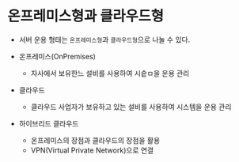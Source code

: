 
# 온프레미스형과 클라우드형

* 서버 운용 형태는 `온프레미스형`과 `클라우드형`으로 나눌 수 있다.

* 온프레미스(OnPremises)
    - 자사에서 보유한느 설비를 사용하여 시슽ㅁ을 운용 관리

* 클라우드
    - 클라우드 사업자가 보유하고 있는 설비를 사용하여 시스템을 운용 관리

* 하이브리드 클라우드
    - 온프레미스의 장점과 클라우드의 장점을 활용
    - VPN(Virtual Private Network)으로 연결
